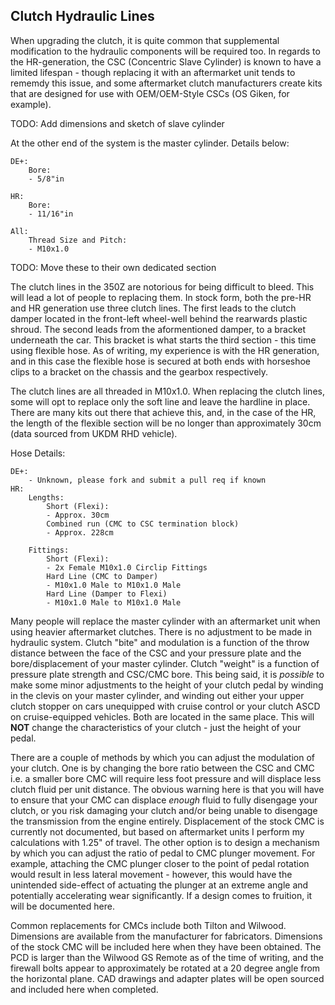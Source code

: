 ## Clutch Hydraulic Lines
When upgrading the clutch, it is quite common that supplemental modification to the hydraulic components will be required too.  In regards to the HR-generation, the CSC (Concentric Slave Cylinder) is known to have a limited lifespan - though replacing it with an aftermarket unit tends to rememdy this issue, and some aftermarket clutch manufacturers create kits that are designed for use with OEM/OEM-Style CSCs (OS Giken, for example).

TODO: Add dimensions and sketch of slave cylinder

At the other end of the system is the master cylinder.  Details below:

    DE+:
        Bore: 
        - 5/8"in

    HR:
        Bore: 
        - 11/16"in

    All:
        Thread Size and Pitch:
        - M10x1.0

TODO: Move these to their own dedicated section

The clutch lines in the 350Z are notorious for being difficult to bleed.  This will lead a lot of people to replacing them.  In stock form, both the pre-HR and HR generation use three clutch lines.  The first leads to the clutch damper located in the front-left wheel-well behind the rearwards plastic shroud.  The second leads from the aformentioned damper, to a bracket underneath the car.  This bracket is what starts the third section - this time using flexible hose.  As of writing, my experience is with the HR generation, and in this case the flexible hose is secured at both ends with horseshoe clips to a bracket on the chassis and the gearbox respectively.

The clutch lines are all threaded in M10x1.0.  When replacing the clutch lines, some will opt to replace only the soft line and leave the hardline in place.  There are many kits out there that achieve this, and, in the case of the HR, the length of the flexible section will be no longer than approximately 30cm (data sourced from UKDM RHD vehicle).

Hose Details:

    DE+:
        - Unknown, please fork and submit a pull req if known
    HR:
        Lengths:
            Short (Flexi):
            - Approx. 30cm
            Combined run (CMC to CSC termination block)
            - Approx. 228cm

        Fittings:
            Short (Flexi):
            - 2x Female M10x1.0 Circlip Fittings
            Hard Line (CMC to Damper)
            - M10x1.0 Male to M10x1.0 Male
            Hard Line (Damper to Flexi)
            - M10x1.0 Male to M10x1.0 Male

Many people will replace the master cylinder with an aftermarket unit when using heavier aftermarket clutches.  There is no adjustment to be made in hydraulic system.  Clutch "bite" and modulation is a function of the throw distance between the face of the CSC and your pressure plate and the bore/displacement of your master cylinder.  Clutch "weight" is a function of pressure plate strength and CSC/CMC bore.  This being said, it is *possible* to make some minor adjustments to the height of your clutch pedal by winding in the clevis on your master cylinder, and winding out either your upper clutch stopper on cars unequipped with cruise control or your clutch ASCD on cruise-equipped vehicles.  Both are located in the same place.  This will **NOT** change the characteristics of your clutch - just the height of your pedal.

There are a couple of methods by which you can adjust the modulation of your clutch. One is by changing the bore ratio between the CSC and CMC i.e. a smaller bore CMC will require less foot pressure and will displace less clutch fluid per unit distance.  The obvious warning here is that you will have to ensure that your CMC can displace _enough_ fluid to fully disengage your clutch, or you risk damaging your clutch and/or being unable to disengage the transmission from the engine entirely.  Displacement of the stock CMC is currently not documented, but based on aftermarket units I perform my calculations with 1.25" of travel.  The other option is to design a mechanism by which you can adjust the ratio of pedal to CMC plunger movement.  For example, attaching the CMC plunger closer to the point of pedal rotation would result in less lateral movement - however, this would have the unintended side-effect of actuating the plunger at an extreme angle and potentially accelerating wear significantly.  If a design comes to fruition, it will be documented here.

Common replacements for CMCs include both Tilton and Wilwood.  Dimensions are available from the manufacturer for fabricators.  Dimensions of the stock CMC will be included here when they have been obtained.  The PCD is larger than the Wilwood GS Remote as of the time of writing, and the firewall bolts appear to approximately be rotated at a 20 degree angle from the horizontal plane.  CAD drawings and adapter plates will be open sourced and included here when completed.
